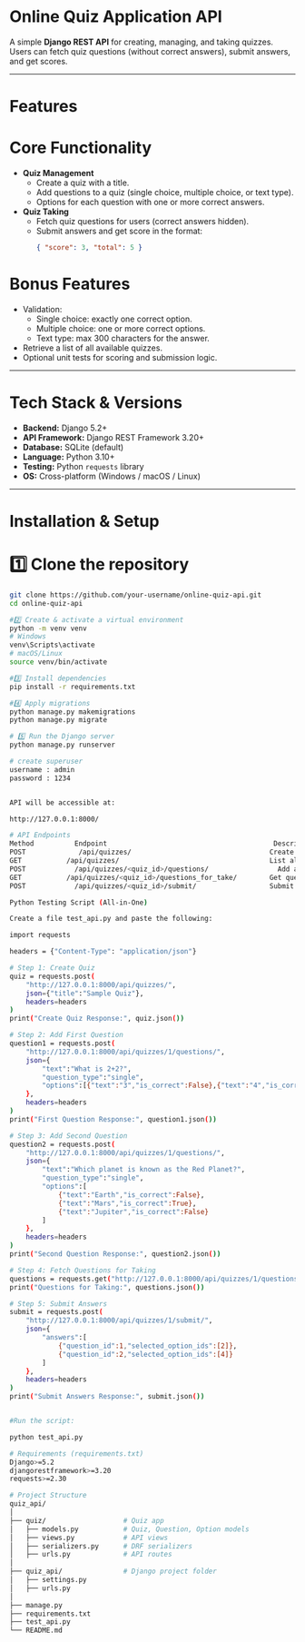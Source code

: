 #  Online Quiz Application API

A simple **Django REST API** for creating, managing, and taking quizzes.  
Users can fetch quiz questions (without correct answers), submit answers, and get scores.

---

#  Features

#  Core Functionality
- **Quiz Management**
  - Create a quiz with a title.
  - Add questions to a quiz (single choice, multiple choice, or text type).
  - Options for each question with one or more correct answers.
- **Quiz Taking**
  - Fetch quiz questions for users (correct answers hidden).
  - Submit answers and get score in the format:
    ```json
    { "score": 3, "total": 5 }
    ```

# Bonus Features
- Validation:
  - Single choice: exactly one correct option.
  - Multiple choice: one or more correct options.
  - Text type: max 300 characters for the answer.
- Retrieve a list of all available quizzes.
- Optional unit tests for scoring and submission logic.

---

# Tech Stack & Versions

- **Backend:** Django 5.2+  
- **API Framework:** Django REST Framework 3.20+  
- **Database:** SQLite (default)  
- **Language:** Python 3.10+  
- **Testing:** Python `requests` library  
- **OS:** Cross-platform (Windows / macOS / Linux)  

---

#  Installation & Setup

# 1️⃣ Clone the repository
```bash
git clone https://github.com/your-username/online-quiz-api.git
cd online-quiz-api

#2️⃣ Create & activate a virtual environment
python -m venv venv
# Windows
venv\Scripts\activate
# macOS/Linux
source venv/bin/activate

#3️⃣ Install dependencies
pip install -r requirements.txt

#4️⃣ Apply migrations
python manage.py makemigrations
python manage.py migrate

# 5️⃣ Run the Django server
python manage.py runserver

# create superuser
username : admin
password : 1234


API will be accessible at:

http://127.0.0.1:8000/

# API Endpoints
Method         	Endpoint	                                     Description
POST	         /api/quizzes/                         	        Create a new quiz
GET	          /api/quizzes/                                 	List all quizzes
POST	        /api/quizzes/<quiz_id>/questions/       	      Add a question to a quiz
GET	          /api/quizzes/<quiz_id>/questions_for_take/    	Get questions (correct answers hidden)
POST	        /api/quizzes/<quiz_id>/submit/	                Submit answers & get score

Python Testing Script (All-in-One)

Create a file test_api.py and paste the following:

import requests

headers = {"Content-Type": "application/json"}

# Step 1: Create Quiz
quiz = requests.post(
    "http://127.0.0.1:8000/api/quizzes/",
    json={"title":"Sample Quiz"},
    headers=headers
)
print("Create Quiz Response:", quiz.json())

# Step 2: Add First Question
question1 = requests.post(
    "http://127.0.0.1:8000/api/quizzes/1/questions/",
    json={
        "text":"What is 2+2?",
        "question_type":"single",
        "options":[{"text":"3","is_correct":False},{"text":"4","is_correct":True}]
    },
    headers=headers
)
print("First Question Response:", question1.json())

# Step 3: Add Second Question
question2 = requests.post(
    "http://127.0.0.1:8000/api/quizzes/1/questions/",
    json={
        "text":"Which planet is known as the Red Planet?",
        "question_type":"single",
        "options":[
            {"text":"Earth","is_correct":False},
            {"text":"Mars","is_correct":True},
            {"text":"Jupiter","is_correct":False}
        ]
    },
    headers=headers
)
print("Second Question Response:", question2.json())

# Step 4: Fetch Questions for Taking
questions = requests.get("http://127.0.0.1:8000/api/quizzes/1/questions_for_take/")
print("Questions for Taking:", questions.json())

# Step 5: Submit Answers
submit = requests.post(
    "http://127.0.0.1:8000/api/quizzes/1/submit/",
    json={
        "answers":[
            {"question_id":1,"selected_option_ids":[2]},
            {"question_id":2,"selected_option_ids":[4]}
        ]
    },
    headers=headers
)
print("Submit Answers Response:", submit.json())


#Run the script:

python test_api.py

# Requirements (requirements.txt)
Django>=5.2
djangorestframework>=3.20
requests>=2.30

# Project Structure
quiz_api/
│
├── quiz/                   # Quiz app
│   ├── models.py           # Quiz, Question, Option models
│   ├── views.py            # API views
│   ├── serializers.py      # DRF serializers
│   ├── urls.py             # API routes
│
├── quiz_api/               # Django project folder
│   ├── settings.py
│   ├── urls.py
│
├── manage.py
├── requirements.txt
├── test_api.py
└── README.md


